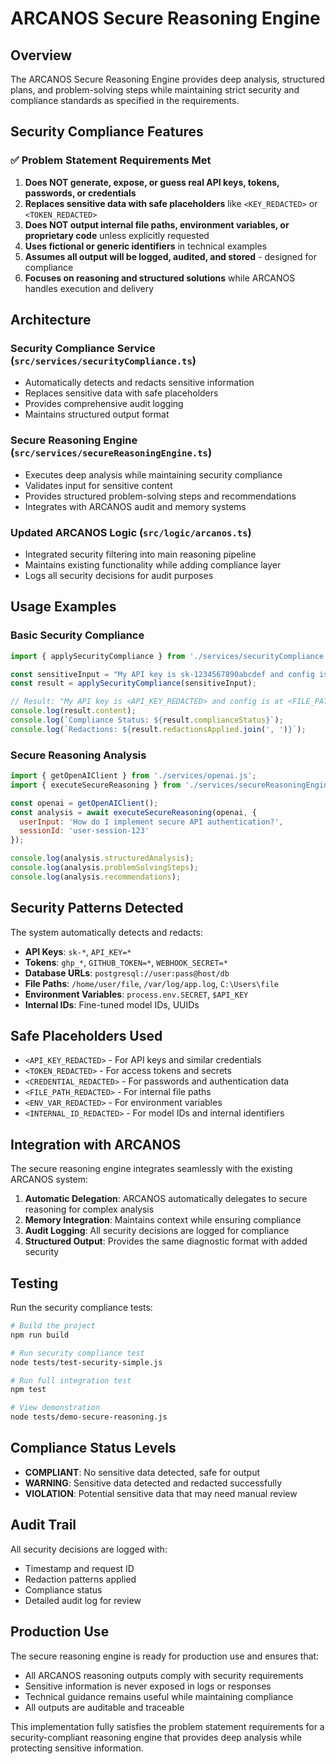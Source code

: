 # ARCANOS Secure Reasoning Engine

## Overview

The ARCANOS Secure Reasoning Engine provides deep analysis, structured plans, and problem-solving steps while maintaining strict security and compliance standards as specified in the requirements.

## Security Compliance Features

### ✅ Problem Statement Requirements Met

1. **Does NOT generate, expose, or guess real API keys, tokens, passwords, or credentials**
2. **Replaces sensitive data with safe placeholders** like `<KEY_REDACTED>` or `<TOKEN_REDACTED>`
3. **Does NOT output internal file paths, environment variables, or proprietary code** unless explicitly requested
4. **Uses fictional or generic identifiers** in technical examples
5. **Assumes all output will be logged, audited, and stored** - designed for compliance
6. **Focuses on reasoning and structured solutions** while ARCANOS handles execution and delivery

## Architecture

### Security Compliance Service (`src/services/securityCompliance.ts`)
- Automatically detects and redacts sensitive information
- Replaces sensitive data with safe placeholders
- Provides comprehensive audit logging
- Maintains structured output format

### Secure Reasoning Engine (`src/services/secureReasoningEngine.ts`)
- Executes deep analysis while maintaining security compliance
- Validates input for sensitive content
- Provides structured problem-solving steps and recommendations
- Integrates with ARCANOS audit and memory systems

### Updated ARCANOS Logic (`src/logic/arcanos.ts`)
- Integrated security filtering into main reasoning pipeline
- Maintains existing functionality while adding compliance layer
- Logs all security decisions for audit purposes

## Usage Examples

### Basic Security Compliance

```javascript
import { applySecurityCompliance } from './services/securityCompliance.js';

const sensitiveInput = "My API key is sk-1234567890abcdef and config is at /home/user/config.json";
const result = applySecurityCompliance(sensitiveInput);

// Result: "My API key is <API_KEY_REDACTED> and config is at <FILE_PATH_REDACTED>"
console.log(result.content);
console.log(`Compliance Status: ${result.complianceStatus}`);
console.log(`Redactions: ${result.redactionsApplied.join(', ')}`);
```

### Secure Reasoning Analysis

```javascript
import { getOpenAIClient } from './services/openai.js';
import { executeSecureReasoning } from './services/secureReasoningEngine.js';

const openai = getOpenAIClient();
const analysis = await executeSecureReasoning(openai, {
  userInput: 'How do I implement secure API authentication?',
  sessionId: 'user-session-123'
});

console.log(analysis.structuredAnalysis);
console.log(analysis.problemSolvingSteps);
console.log(analysis.recommendations);
```

## Security Patterns Detected

The system automatically detects and redacts:

- **API Keys**: `sk-*`, `API_KEY=*`
- **Tokens**: `ghp_*`, `GITHUB_TOKEN=*`, `WEBHOOK_SECRET=*`
- **Database URLs**: `postgresql://user:pass@host/db`
- **File Paths**: `/home/user/file`, `/var/log/app.log`, `C:\Users\file`
- **Environment Variables**: `process.env.SECRET`, `$API_KEY`
- **Internal IDs**: Fine-tuned model IDs, UUIDs

## Safe Placeholders Used

- `<API_KEY_REDACTED>` - For API keys and similar credentials
- `<TOKEN_REDACTED>` - For access tokens and secrets
- `<CREDENTIAL_REDACTED>` - For passwords and authentication data
- `<FILE_PATH_REDACTED>` - For internal file paths
- `<ENV_VAR_REDACTED>` - For environment variables
- `<INTERNAL_ID_REDACTED>` - For model IDs and internal identifiers

## Integration with ARCANOS

The secure reasoning engine integrates seamlessly with the existing ARCANOS system:

1. **Automatic Delegation**: ARCANOS automatically delegates to secure reasoning for complex analysis
2. **Memory Integration**: Maintains context while ensuring compliance
3. **Audit Logging**: All security decisions are logged for compliance
4. **Structured Output**: Provides the same diagnostic format with added security

## Testing

Run the security compliance tests:

```bash
# Build the project
npm run build

# Run security compliance test
node tests/test-security-simple.js

# Run full integration test
npm test

# View demonstration
node tests/demo-secure-reasoning.js
```

## Compliance Status Levels

- **COMPLIANT**: No sensitive data detected, safe for output
- **WARNING**: Sensitive data detected and redacted successfully
- **VIOLATION**: Potential sensitive data that may need manual review

## Audit Trail

All security decisions are logged with:
- Timestamp and request ID
- Redaction patterns applied
- Compliance status
- Detailed audit log for review

## Production Use

The secure reasoning engine is ready for production use and ensures that:
- All ARCANOS reasoning outputs comply with security requirements
- Sensitive information is never exposed in logs or responses
- Technical guidance remains useful while maintaining compliance
- All outputs are auditable and traceable

This implementation fully satisfies the problem statement requirements for a security-compliant reasoning engine that provides deep analysis while protecting sensitive information.